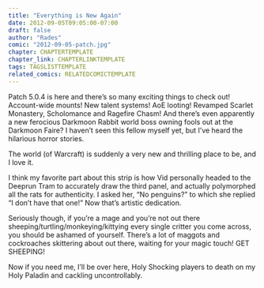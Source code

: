 ```yaml
---
title: "Everything is New Again"
date: 2012-09-05T09:05:00-07:00
draft: false
author: "Rades"
comic: "2012-09-05-patch.jpg"
chapter: CHAPTERTEMPLATE
chapter_link: CHAPTERLINKTEMPLATE
tags: TAGSLISTTEMPLATE
related_comics: RELATEDCOMICTEMPLATE
---
```


Patch 5.0.4 is here and there’s so many exciting things to check out! Account-wide mounts! New talent systems! AoE looting! Revamped Scarlet Monastery, Scholomance and Ragefire Chasm! And there’s even apparently a new ferocious Darkmoon Rabbit world boss owning fools out at the Darkmoon Faire? I haven’t seen this fellow myself yet, but I’ve heard the hilarious horror stories.


The world (of Warcraft) is suddenly a very new and thrilling place to be, and I love it.


I think my favorite part about this strip is how Vid personally headed to the Deeprun Tram to accurately draw the third panel, and actually polymorphed all the rats for authenticity. I asked her, “No penguins?” to which she replied “I don’t have that one!” Now that’s artistic dedication.


Seriously though, if you’re a mage and you’re not out there sheeping/turtling/monkeying/kittying every single critter you come across, you should be ashamed of yourself. There’s a lot of maggots and cockroaches skittering about out there, waiting for your magic touch! GET SHEEPING!


Now if you need me, I’ll be over here, Holy Shocking players to death on my Holy Paladin and cackling uncontrollably.

